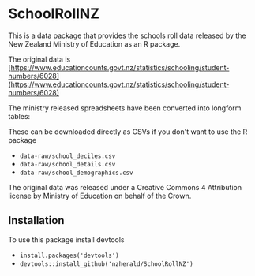 # SchoolRollNZ

This is a data package that provides the schools roll data released
by the New Zealand Ministry of Education as an R package.

The original data is [https://www.educationcounts.govt.nz/statistics/schooling/student-numbers/6028](https://www.educationcounts.govt.nz/statistics/schooling/student-numbers/6028)

The ministry released spreadsheets have been converted into longform tables:

These can be downloaded directly as CSVs if you don't want to use the R package

- `data-raw/school_deciles.csv`
- `data-raw/school_details.csv`
- `data-raw/school_demographics.csv`


The original data was released under a Creative Commons 4 Attribution license by Ministry of Education 
on behalf of the Crown.

## Installation

To use this package install devtools

- `install.packages('devtools')`
- `devtools::install_github('nzherald/SchoolRollNZ')`

